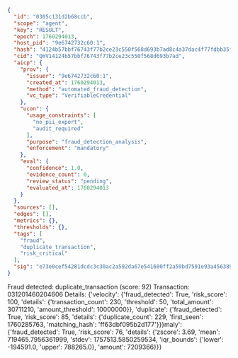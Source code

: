 ```json
{
  "id": "0305c131d2b68ccb",
  "scope": "agent",
  "key": "RESULT",
  "epoch": 1760294013,
  "host_pid": "9e6742732c60:1",
  "hash": "4124b57bbf76743f77b2ce23c550f568d693b7ad8c4a37dac4f77fdbb35fb73c",
  "cid": "QmV14124b57bbf76743f77b2ce23c550f568d693b7ad",
  "aicp": {
    "prov": {
      "issuer": "9e6742732c60:1",
      "created_at": 1760294013,
      "method": "automated_fraud_detection",
      "vc_type": "VerifiableCredential"
    },
    "ucon": {
      "usage_constraints": [
        "no_pii_export",
        "audit_required"
      ],
      "purpose": "fraud_detection_analysis",
      "enforcement": "mandatory"
    },
    "eval": {
      "confidence": 1.0,
      "evidence_count": 0,
      "review_status": "pending",
      "evaluated_at": 1760294013
    }
  },
  "sources": [],
  "edges": [],
  "metrics": {},
  "thresholds": {},
  "tags": [
    "fraud",
    "duplicate_transaction",
    "risk_critical"
  ],
  "sig": "e73e0cef54281dcdc3c30ac2a592da67e541600ff2a59bd7591e93a4563891ea"
}
```

Fraud detected: duplicate_transaction (score: 92)
Transaction: 031201460204606
Details: {'velocity': {'fraud_detected': True, 'risk_score': 100, 'details': {'transaction_count': 230, 'threshold': 50, 'total_amount': 30711210, 'amount_threshold': 10000000}}, 'duplicate': {'fraud_detected': True, 'risk_score': 85, 'details': {'duplicate_count': 229, 'first_seen': 1760285763, 'matching_hash': 'ff63dbf095b2d177'}}}maly': {'fraud_detected': True, 'risk_score': 76, 'details': {'zscore': 3.69, 'mean': 719465.7956361999, 'stdev': 1757513.5850259534, 'iqr_bounds': {'lower': -194591.0, 'upper': 788265.0}, 'amount': 7209366}}}